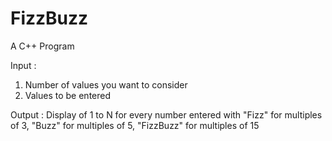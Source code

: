 # FizzBuzz
A C++ Program 

Input :
1. Number of values you want to consider
2. Values to be entered

Output :
Display of 1 to N for every number entered
with "Fizz" for multiples of 3, "Buzz" for multiples of 5, "FizzBuzz" for multiples of 15

